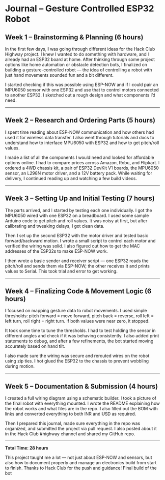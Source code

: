 # Journal – Gesture Controlled ESP32 Robot

## Week 1 – Brainstorming & Planning (6 hours)

In the first few days, I was going through different ideas for the Hack Club Highway project. I knew I wanted to do something with hardware, and I already had an ESP32 board at home. After thinking through some project options like home automation or obstacle detection bots, I finalized on building a gesture-controlled robot — the idea of controlling a robot with just hand movements sounded fun and a bit different.

I started checking if this was possible using ESP-NOW and if I could pair an MPU6050 sensor with one ESP32 and use that to control motors connected to another ESP32. I sketched out a rough design and what components I’d need.

---

## Week 2 – Research and Ordering Parts (5 hours)

I spent time reading about ESP-NOW communication and how others had used it for wireless data transfer. I also went through tutorials and docs to understand how to interface MPU6050 with ESP32 and how to get pitch/roll values.

I made a list of all the components I would need and looked for affordable options online. I had to compare prices across Amazon, Robu, and Flipkart. I ordered a 4WD chassis kit, a pair of ESP32 DevKit V1 boards, the MPU6050 sensor, an L298N motor driver, and a 12V battery pack. While waiting for delivery, I continued reading up and watching a few build videos.

---

## Week 3 – Setting Up and Initial Testing (7 hours)

The parts arrived, and I started by testing each one individually. I got the MPU6050 wired with one ESP32 on a breadboard. I used some sample Arduino code to get pitch and roll values. It was noisy at first, but after calibrating and tweaking delays, I got clean data.

Then I set up the second ESP32 with the motor driver and tested basic forward/backward motion. I wrote a small script to control each motor and verified the wiring was solid. I also figured out how to get the MAC addresses of the ESP32s to make ESP-NOW work.

I then wrote a basic sender and receiver script — one ESP32 reads the pitch/roll and sends them via ESP-NOW; the other receives it and prints values to Serial. This took trial and error to get working.

---

## Week 4 – Finalizing Code & Movement Logic (6 hours)

I focused on mapping gesture data to robot movements. I used simple thresholds: pitch forward = move forward, pitch back = reverse, roll left = left turn, roll right = right turn. If both values were near zero, it stopped.

It took some time to tune the thresholds. I had to test holding the sensor in different angles and check if it was behaving consistently. I also added print statements to debug, and after a few refinements, the bot started moving accurately based on hand tilt.

I also made sure the wiring was secure and rerouted wires on the robot using zip ties. I hot glued the ESP32 to the chassis to prevent wobbling during motion.

---

## Week 5 – Documentation & Submission (4 hours)

I created a full wiring diagram using a schematic builder. I took a picture of the final robot with everything mounted. I wrote the README explaining how the robot works and what files are in the repo. I also filled out the BOM with links and converted everything to both INR and USD as required.

Then I prepared this journal, made sure everything in the repo was organized, and submitted the project via pull request. I also posted about it in the Hack Club #highway channel and shared my GitHub repo.

---

**Total Time: 28 hours**

This project taught me a lot — not just about ESP-NOW and sensors, but also how to document properly and manage an electronics build from start to finish. Thanks to Hack Club for the push and guidance!
Final build of the bot


